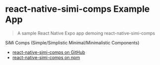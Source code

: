 # react-native-simi-comps Example App

> A sample React Native Expo app demoing react-native-simi-comps

SiMi Comps (Simple/Simplistic Minimal/Minimalistic Components)

- [react-native-simi-comps on GitHub](https://github.com/davidhartsough/react-native-simi-comps)
- [react-native-simi-comps on npm](https://www.npmjs.com/package/react-native-simi-comps)
